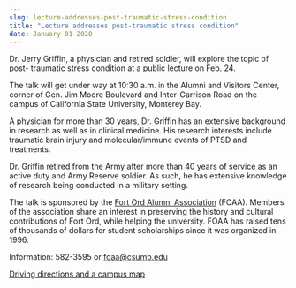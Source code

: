 ```yaml
---
slug: lecture-addresses-post-traumatic-stress-condition
title: "Lecture addresses post-traumatic stress condition"
date: January 01 2020
---
```


<p>Dr. Jerry Griffin, a physician and retired soldier, will explore the topic of post- traumatic stress condition at a public lecture on Feb. 24.
</p><p>The talk will get under way at 10:30 a.m. in the Alumni and Visitors Center, corner of Gen. Jim Moore Boulevard and Inter-Garrison Road on the campus of California State University, Monterey Bay.
</p><p>A physician for more than 30 years, Dr. Griffin has an extensive background in research as well as in clinical medicine. His research interests include traumatic brain injury and molecular/immune events of PTSD and treatments.
</p><p>Dr. Griffin retired from the Army after more than 40 years of service as an active duty and Army Reserve soldier. As such, he has extensive knowledge of research being conducted in a military setting.
</p><p>The talk is sponsored by the <a href="http://foaa.csumb.edu">Fort Ord Alumni Association</a> (FOAA). Members of the association share an interest in preserving the history and cultural contributions of Fort Ord, while helping the university. FOAA has raised tens of thousands of dollars for student scholarships since it was organized in 1996.
</p><p>Information: 582-3595 or <a href="&#109;&#97;&#105;&#108;&#116;&#x6f;&#x3a;&#x66;&#x6f;&#97;&#97;&#64;&#99;&#115;&#x75;&#x6d;&#x62;&#x2e;e&#100;&#117;">foaa@csumb.edu</a>
</p><p><a href="http://csumb.edu/maps">Driving directions and a campus map</a>  
</p>
